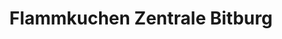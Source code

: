 ---
title: "Flammkuchen Zentrale Bitburg"
url: /bitburg/flammkuchen-zentrale-bitburg/
shop: Lebensmittel
---